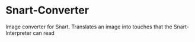 # Snart-Converter
Image converter for Snart. Translates an image into touches that the Snart-Interpreter can read
